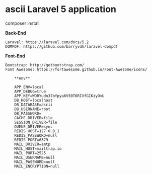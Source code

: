 # ascii Laravel 5 application



composer install

**Back-End**

    Laravel: https://laravel.com/docs/5.2
    DOMPDF: https://github.com/barryvdh/laravel-dompdf


  **Font-End**

    Bootstrap: http://getbootstrap.com/
    Font Awesome: https://fortawesome.github.io/Font-Awesome/icons/

        **env**

        APP_ENV=local
        APP_DEBUG=true
        APP_KEY=WORYudn37bYpya6V50T6RIVfGIKiyOxU
        DB_HOST=localhost
        DB_DATABASE=ascii
        DB_USERNAME=root
        DB_PASSWORD=
        CACHE_DRIVER=file
        SESSION_DRIVER=file
        QUEUE_DRIVER=sync
        REDIS_HOST=127.0.0.1
        REDIS_PASSWORD=null
        REDIS_PORT=6379
        MAIL_DRIVER=smtp
        MAIL_HOST=mailtrap.io
        MAIL_PORT=2525
        MAIL_USERNAME=null
        MAIL_PASSWORD=null
        MAIL_ENCRYPTION=null
